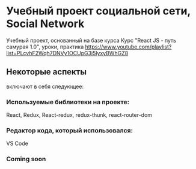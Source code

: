 # Учебный проект социальной сети, Social Network

Учебный проект, основанный на базе курса Курс "React JS - путь самурая 1.0", уроки, практика
https://www.youtube.com/playlist?list=PLcvhF2Wqh7DNVy1OCUpG3i5lyxyBWhGZ8

## Некоторые аспекты

включают в себя следующее:

### Используемые библиотеки на проекте:

React,
Redux,
React-redux,
redux-thunk,
react-router-dom

### Редактор кода, который использовался:

VS Code

### Coming soon